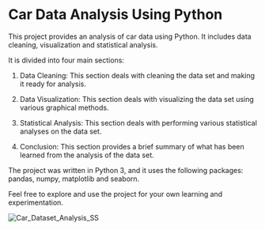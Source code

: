 # Car Data Analysis Using Python

This project provides an analysis of car data using Python. It includes data cleaning, visualization and statistical analysis.

It is divided into four main sections:

1. Data Cleaning: This section deals with cleaning the data set and making it ready for analysis.

2. Data Visualization: This section deals with visualizing the data set using various graphical methods.

3. Statistical Analysis: This section deals with performing various statistical analyses on the data set.

4. Conclusion: This section provides a brief summary of what has been learned from the analysis of the data set.

The project was written in Python 3, and it uses the following packages: pandas, numpy, matplotlib and seaborn.

Feel free to explore and use the project for your own learning and experimentation.


![Car_Dataset_Analysis_SS](https://user-images.githubusercontent.com/94068096/226373219-96e8771b-5371-43e8-9d15-be5651eff76e.png)
